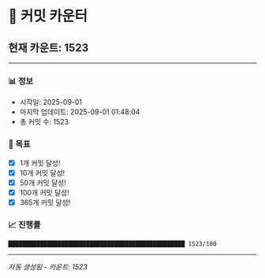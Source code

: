 # 🔢 커밋 카운터

## 현재 카운트: 1523

---

### 📊 정보
- 시작일: 2025-09-01
- 마지막 업데이트: 2025-09-01 01:48:04
- 총 커밋 수: 1523

### 🎯 목표
- [x] 1개 커밋 달성!
- [x] 10개 커밋 달성!
- [x] 50개 커밋 달성!
- [x] 100개 커밋 달성!
- [x] 365개 커밋 달성!

### 📈 진행률
```
██████████████████████████████████████████████████ 1523/100
```

---
*자동 생성됨 - 카운트: 1523*

